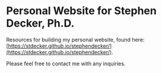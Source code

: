 # Personal Website for Stephen Decker, Ph.D.

Resources for building my personal website, found here: [https://stdecker.github.io/stephendecker/](https://stdecker.github.io/stephendecker/).

Please feel free to contact me with any inquiries.
